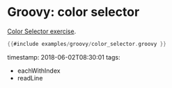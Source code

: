 # Groovy: color selector


[Color Selector exercise](/exercise-color-selector).


```groovy
{{#include examples/groovy/color_selector.groovy }}
```

timestamp: 2018-06-02T08:30:01
tags:
  - eachWithIndex
  - readLine

